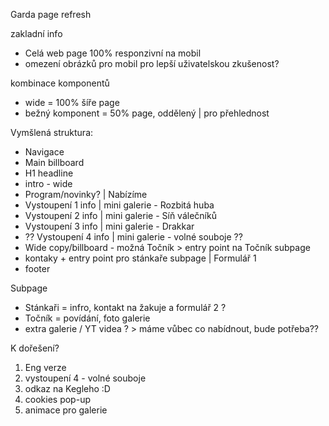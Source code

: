 Garda page refresh

zakladní info
- Celá web page 100% responzivní na mobil
- omezení obrázků pro mobil pro lepší uživatelskou zkušenost? 

kombinace komponentů
- wide = 100% šíře page
- bežný komponent = 50% page, oddělený | pro přehlednost


Vymšlená struktura:
- Navigace
- Main billboard
- H1 headline
- intro - wide
- Program/novinky? | Nabízíme
- Vystoupení 1 info | mini galerie - Rozbitá huba
- Vystoupení 2 info | mini galerie - Síň válečníků
- Vystoupení 3 info | mini galerie - Drakkar
- ?? Vystoupení 4 info | mini galerie - volné souboje ??
- Wide copy/billboard - možná Točník > entry point na Točník subpage
- kontaky + entry point pro stánkaře subpage | Formulář 1
- footer

Subpage
- Stánkaři = infro, kontakt na žakuje a formulář 2 ?
- Točník = povídání, foto galerie
- extra galerie / YT videa ? > máme vůbec co nabídnout, bude potřeba??


K dořešení?
1. Eng verze
2. vystoupení 4 - volné souboje
3. odkaz na Kegleho :D
4. cookies pop-up
5. animace pro galerie
